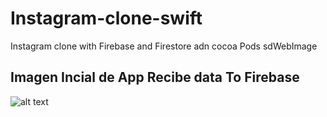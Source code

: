 # Instagram-clone-swift
Instagram clone with Firebase and Firestore adn cocoa Pods sdWebImage

## Imagen Incial de App Recibe data To Firebase 

![alt text](https://i.ibb.co/C7qzbkf/1.jpg)
